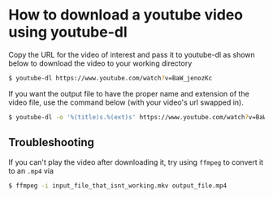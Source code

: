 # How to download a youtube video using youtube-dl

Copy the URL for the video of interest and pass it to youtube-dl as shown below to download the video to your working directory

```bash
$ youtube-dl https://www.youtube.com/watch?v=BaW_jenozKc
```

If you want the output file to have the proper name and extension of the video file, use the command below (with your video's url swapped in).

```bash
$ youtube-dl -o '%(title)s.%(ext)s' https://www.youtube.com/watch?v=BaW_jenozKc --restrict-filenames
```

## Troubleshooting

If you can't play the video after downloading it, try using `ffmpeg` to convert it to an `.mp4` via 

```bash
$ ffmpeg -i input_file_that_isnt_working.mkv output_file.mp4
```
